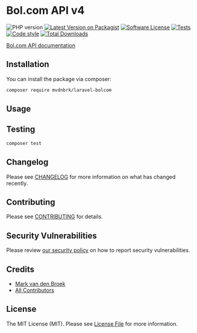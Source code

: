 # Bol.com API v4

![PHP version][ico-php-version]
[![Latest Version on Packagist][ico-version]][link-packagist]
[![Software License][ico-license]](LICENSE.md)
[![Tests][ico-tests]][link-tests]
[![Code style][ico-code-style]][link-code-style]
[![Total Downloads][ico-downloads]][link-downloads]

[Bol.com API documentation](https://api.bol.com/retailer/public/Retailer-API/index.html)

## Installation

You can install the package via composer:

```bash
composer require mvdnbrk/laravel-bolcom
```

## Usage

## Testing

```bash
composer test
```

## Changelog

Please see [CHANGELOG](CHANGELOG.md) for more information on what has changed recently.

## Contributing

Please see [CONTRIBUTING](.github/CONTRIBUTING.md) for details.

## Security Vulnerabilities

Please review [our security policy](../../security/policy) on how to report security vulnerabilities.

## Credits

- [Mark van den Broek][link-author]
- [All Contributors][link-contributors]

## License

The MIT License (MIT). Please see [License File](LICENSE.md) for more information.

[ico-php-version]: https://img.shields.io/packagist/php-v/mvdnbrk/laravel-bolcom?style=flat-square
[ico-version]: https://img.shields.io/packagist/v/mvdnbrk/laravel-bolcom.svg?style=flat-square
[ico-license]: https://img.shields.io/badge/license-MIT-brightgreen.svg?style=flat-square
[ico-tests]: https://img.shields.io/github/workflow/status/mvdnbrk/laravel-bolcom/tests/main?label=tests&style=flat-square
[ico-code-style]: https://styleci.io/repos/321443846/shield?branch=main
[ico-downloads]: https://img.shields.io/packagist/dt/mvdnbrk/laravel-bolcom.svg?style=flat-square

[link-packagist]: https://packagist.org/packages/mvdnbrk/laravel-bolcom
[link-tests]: https://github.com/mvdnbrk/laravel-bolcom/actions?query=workflow%3Atests
[link-code-style]: https://styleci.io/repos/321443846
[link-downloads]: https://packagist.org/packages/mvdnbrk/laravel-bolcom
[link-author]: https://github.com/mvdnbrk
[link-contributors]: ../../contributors
